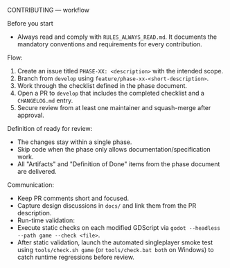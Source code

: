CONTRIBUTING — workflow

Before you start
- Always read and comply with `RULES_ALWAYS_READ.md`. It documents the mandatory conventions and requirements for every contribution.

Flow:
1. Create an issue titled `PHASE-XX: <description>` with the intended scope.
2. Branch from `develop` using `feature/phase-xx-<short-description>`.
3. Work through the checklist defined in the phase document.
4. Open a PR to `develop` that includes the completed checklist and a `CHANGELOG.md` entry.
5. Secure review from at least one maintainer and squash-merge after approval.

Definition of ready for review:
- The changes stay within a single phase.
- Skip code when the phase only allows documentation/specification work.
- All "Artifacts" and "Definition of Done" items from the phase document are delivered.

Communication:
- Keep PR comments short and focused.
- Capture design discussions in `docs/` and link them from the PR description.
- Run-time validation:
- Execute static checks on each modified GDScript via `godot --headless --path game --check <file>`.
- After static validation, launch the automated singleplayer smoke test using `tools/check.sh game` (or `tools/check.bat both` on Windows) to catch runtime regressions before review.
